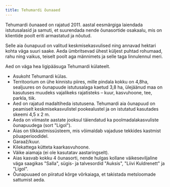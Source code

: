 ```yaml
---
title: Tehumardi õunaaed
---
```


Tehumardi õunaaed on rajatud 2011. aastal eesmärgiga laiendada istutusalasid ja samuti, et suurendada nende õunasortide osakaalu, mis on klientide poolt eriti armastatud ja nõutud.

Selle aia õunapuud on valitud keskmisekasvulised ning annavad hektari kohta väga suuri saake. Aeda ümbritsevad ühest küljest puhtad rohumaad, rahu ning vaikus, teiselt poolt aga männimets ja selle taga linnulennul meri.

Aed on väga hea ligipääsuga Tehumardi külateelt.

- Asukoht Tehumardi külas.
- Territoorium on ühe kinnistu piires, mille pindala kokku on 4,8ha, sealjuures on õunapuude istutusalaga kaetud 3,8 ha, ülejäänud maa on kasutuses muudeks vajalikeks rajatisteks – kuur, kasvuhoone, tee, parkla, tiik.
- Aed on rajatud madaltiheda istutusena. Tehumardi aia õunapuud on peamiselt keskmisekasvulistel pookealustel ja on istutatud kasutades skeemi 4,5 x 2 m.
- Aeda on viimaste aastate jooksul täiendatud ka poolmadalakasvuliste õunapuudega (sort "Ligol").
- Aias on tilkkastmissüsteem, mis võimaldab vajaduse tekkides kastmist põuaperioodidel.
- Garaaž/kuur.
- Kilekattega kütteta kaarkasvuhoone.
- Väike aiamaja (ei ole kasutatav aastaringselt).
- Aias kasvab kokku 4 õunasorti, nende hulgas kollane väikeseviljaline väga saagikas "Salla", sügis- ja talvesordid "Auksis", "Liivi Kuldrenett" ja "Ligol".
- Õunapuuaed on piiratud kõrge võrkaiaga, et takistada metsloomade sattumist aeda.

